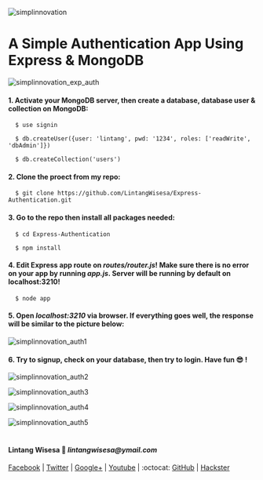 ![simplinnovation](https://4.bp.blogspot.com/-f7YxPyqHAzY/WJ6VnkvE0SI/AAAAAAAADTQ/0tDQPTrVrtMAFT-q-1-3ktUQT5Il9FGdQCLcB/s350/simpLINnovation1a.png)

# A Simple Authentication App Using Express & MongoDB

![simplinnovation_exp_auth](https://encrypted-tbn0.gstatic.com/images?q=tbn:ANd9GcSUFxJ1ez-eBv_9E3dctQFS0Sq-5E0b3uT3_ptUXYLoXvNUYJH2)

#### 1. Activate your MongoDB server, then create a database, database user & collection on MongoDB:

```shell
  $ use signin

  $ db.createUser({user: 'lintang', pwd: '1234', roles: ['readWrite', 'dbAdmin']})
    
  $ db.createCollection('users')
```

#### 2. Clone the proect from my repo:

```shell
  $ git clone https://github.com/LintangWisesa/Express-Authentication.git
```

#### 3. Go to the repo then install all packages needed:

```shell
  $ cd Express-Authentication

  $ npm install
```

#### 4. Edit Express app route on _routes/router.js_! Make sure there is no error on your app by running _app.js_. Server will be running by default on localhost:3210!

```shell
  $ node app
```

#### 5. Open *localhost:3210* via browser. If everything goes well, the response will be similar to the picture below:

![simplinnovation_auth1](
https://raw.githubusercontent.com/LintangWisesa/Express-Authentication/master/picture/auth1.png)

#### 6. Try to signup, check on your database, then try to login. Have fun :sunglasses: !

![simplinnovation_auth2](
https://raw.githubusercontent.com/LintangWisesa/Express-Authentication/master/picture/auth2.png)

![simplinnovation_auth3](
https://raw.githubusercontent.com/LintangWisesa/Express-Authentication/master/picture/auth3.png)

![simplinnovation_auth4](
https://raw.githubusercontent.com/LintangWisesa/Express-Authentication/master/picture/auth4.png)

![simplinnovation_auth5](
https://raw.githubusercontent.com/LintangWisesa/Express-Authentication/master/picture/auth5.png)

#

#### Lintang Wisesa :love_letter: _lintangwisesa@ymail.com_

[Facebook](https://www.facebook.com/lintangbagus) | 
[Twitter](https://twitter.com/Lintang_Wisesa) |
[Google+](https://plus.google.com/u/0/+LintangWisesa1) |
[Youtube](https://www.youtube.com/user/lintangbagus) | 
:octocat: [GitHub](https://github.com/LintangWisesa) |
[Hackster](https://www.hackster.io/lintangwisesa)